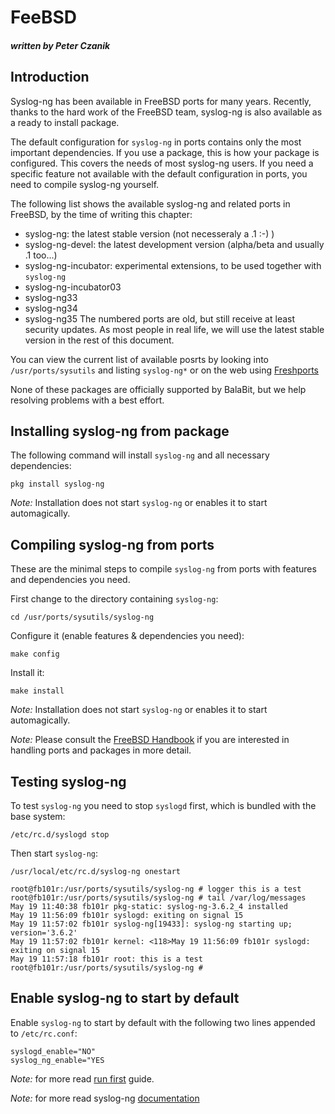 # FeeBSD
##### written by Peter Czanik

[ref:compile]: chapters/chapter_2/README.md
[ref:run]: chapters/chapter_2/README.md
[ref:docs]: http://www.balabit.com/sites/default/files/documents/syslog-ng-ose-latest-guides/en/syslog-ng-ose-guide-admin/html-single/index.html
[gh:ose-official]: http://www.github.com/balabit/syslog-ng
[ref:freshports]: http://www.freshports.org/search.php?query=syslog-ng&search=go&num=10&stype=name&method=match&deleted=excludedeleted&start=1&casesensitivity=caseinsensitive
[ref:handbook]: https://www.freebsd.org/doc/handbook/

## Introduction

Syslog-ng has been available in FreeBSD ports for many years. Recently, thanks
to the hard work of the FreeBSD team, syslog-ng is also available as a ready to
install package.

The default configuration for `syslog-ng` in ports contains only the most
important dependencies. If you use a package, this is how your package is
configured. This covers the needs of most syslog-ng users. If you need a
specific feature not available with the default configuration in ports, you need
to compile syslog-ng yourself.

The following list shows the available syslog-ng and related ports in FreeBSD,
by the time of writing this chapter:
 * syslog-ng: the latest stable version (not necesseraly a .1 :-) )
 * syslog-ng-devel: the latest development version (alpha/beta and usually .1 too...)
 * syslog-ng-incubator: experimental extensions, to be used together with `syslog-ng`
 * syslog-ng-incubator03
 * syslog-ng33
 * syslog-ng34
 * syslog-ng35
The numbered ports are old, but still receive at least security updates. As most
people in real life, we will use the latest stable version in the rest of this
document.

You can view the current list of available posrts by looking into
`/usr/ports/sysutils` and listing `syslog-ng*` or on the web using
[Freshports][ref:freshports]

None of these packages are officially supported by BalaBit, but we help resolving
problems with a best effort.

## Installing syslog-ng from package

The following command will install `syslog-ng` and all necessary dependencies:

```shell
pkg install syslog-ng
```

*Note:* Installation does not start `syslog-ng` or enables it to start automagically.

## Compiling syslog-ng from ports

These are the minimal steps to compile `syslog-ng` from ports with features and
dependencies you need.

First change to the directory containing `syslog-ng`:
```shell
cd /usr/ports/sysutils/syslog-ng
```

Configure it (enable features & dependencies you need):
```shell
make config
```

Install it:
```shell
make install
```

*Note:* Installation does not start `syslog-ng` or enables it to start automagically.

*Note:* Please consult the [FreeBSD Handbook][ref:handbook] if you are interested in
handling ports and packages in more detail.

## Testing syslog-ng

To test `syslog-ng` you need to stop `syslogd` first, which is bundled with the
base system:

```shell
/etc/rc.d/syslogd stop
```

Then start `syslog-ng`:

```shell
/usr/local/etc/rc.d/syslog-ng onestart
```

```shell
root@fb101r:/usr/ports/sysutils/syslog-ng # logger this is a test
root@fb101r:/usr/ports/sysutils/syslog-ng # tail /var/log/messages
May 19 11:40:38 fb101r pkg-static: syslog-ng-3.6.2_4 installed
May 19 11:56:09 fb101r syslogd: exiting on signal 15
May 19 11:57:02 fb101r syslog-ng[19433]: syslog-ng starting up; version='3.6.2'
May 19 11:57:02 fb101r kernel: <118>May 19 11:56:09 fb101r syslogd: exiting on signal 15
May 19 11:57:18 fb101r root: this is a test
root@fb101r:/usr/ports/sysutils/syslog-ng #
```


## Enable syslog-ng to start by default

Enable `syslog-ng` to start by default with the following two lines appended
to `/etc/rc.conf`:

```shell
syslogd_enable="NO"
syslog_ng_enable="YES
```


*Note:* for more read [run first][ref:run] guide.

*Note:* for more read syslog-ng [documentation][ref:docs]

